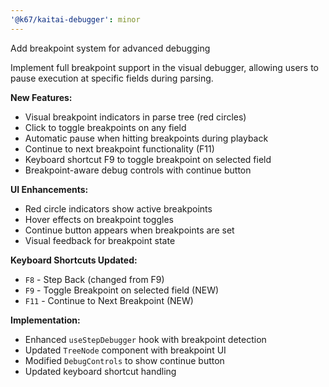 ```yaml
---
'@k67/kaitai-debugger': minor
---
```


Add breakpoint system for advanced debugging

Implement full breakpoint support in the visual debugger, allowing users to pause execution at specific fields during parsing.

**New Features:**

- Visual breakpoint indicators in parse tree (red circles)
- Click to toggle breakpoints on any field
- Automatic pause when hitting breakpoints during playback
- Continue to next breakpoint functionality (F11)
- Keyboard shortcut F9 to toggle breakpoint on selected field
- Breakpoint-aware debug controls with continue button

**UI Enhancements:**

- Red circle indicators show active breakpoints
- Hover effects on breakpoint toggles
- Continue button appears when breakpoints are set
- Visual feedback for breakpoint state

**Keyboard Shortcuts Updated:**

- `F8` - Step Back (changed from F9)
- `F9` - Toggle Breakpoint on selected field (NEW)
- `F11` - Continue to Next Breakpoint (NEW)

**Implementation:**

- Enhanced `useStepDebugger` hook with breakpoint detection
- Updated `TreeNode` component with breakpoint UI
- Modified `DebugControls` to show continue button
- Updated keyboard shortcut handling
